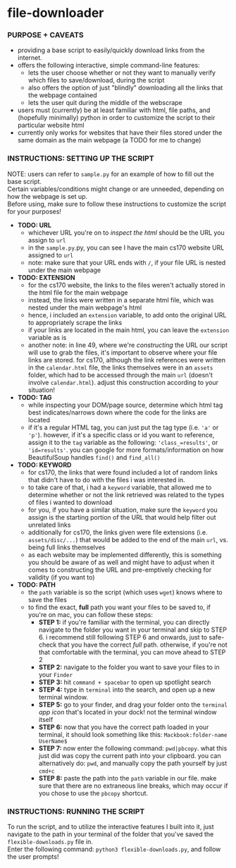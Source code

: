 # file-downloader

### PURPOSE + CAVEATS
<p><ul>
    <li> providing a base script to easily/quickly download links from the internet.</li>
    <li> offers the following interactive, simple command-line features:
      <ul>
        <li>lets the user choose whether or not they want to manually verify which files to save/download, during the script</li>
        <li>also offers the option of just "blindly" downloading all the links that the webpage contained</li>
        <li>lets the user quit during the middle of the webscrape</li>
      </ul>
    </li>
    <li> users must (currently) be at least familiar with html, file paths, and (hopefully minimally) python in order to
         customize the script to their particular website html</li>
    <li> currently only works for websites that have their files stored under the same domain as the main webpage (a TODO for me to 
         change)</li>
  </ul>
</p>
  
### INSTRUCTIONS: SETTING UP THE SCRIPT
<p> 
  NOTE: users can refer to <code>sample.py</code> for an example of how to fill out the base script. <br>
  Certain variables/conditions might change or are unneeded, depending on how the webpage is set up. <br>
  Before using, make sure to follow these instructions to customize the script for your purposes!
  <ul>
    <li> <b>TODO: URL</b>  
      <ul>
        <li>whichever URL you're on to <i>inspect the html</i> should be the URL you assign to <code>url</code></li>
        <li>in the <code>sample.py</code>.py, you can see I have the main cs170 website URL assigned to <code>url</code></li>
        <li>note: make sure that your URL ends with <code>/</code>, if your file URL is nested under the main webpage</li>
      </ul>
    </li>
    <li> <b>TODO: EXTENSION</b>
      <ul>
        <li>for the cs170 website, the links to the files weren't actually stored in the html file for the main webpage</li>
        <li>instead, the links were written in a separate html file, which was nested under the main webpage's html</li>
        <li>hence, i included an <code>extension</code> variable, to add onto the original URL to appropriately scrape the links</li>
        <li>if your links are located in the main html, you can leave the <code>extension</code> variable as is</li>
        <li>another note: in line 49, where we're <i>constructing</i> the URL our script will use to grab the files,
            it's important to observe where your file links are stored. for cs170, although the link references were 
            written in the <code>calendar.html</code> file, the links themselves were in an <code>assets</code> folder,
            which had to be accessed through the main <code>url</code> (doesn't involve <code>calendar.html</code>). 
            adjust this construction according to your situation!</li>
      </ul>
    </li>
    <li><b>TODO: TAG</b>
      <ul>
        <li>while inspecting your DOM/page source, determine which html tag best indicates/narrows down where the code
            for the links are located</li>
        <li>if it's a regular HTML tag, you can just put the tag type (i.e. <code>'a'</code> or <code>'p'</code>). 
             however, if it's a specific class or id you want to reference, assign it to the <code>tag</code> variable
             as the following: <code>'class_=results'</code>, or <code>'id=results'</code>. 
             you can google for more formats/information on how BeautifulSoup handles <code>find()</code> and <code>find_all()</code></li>
      </ul>
    </li>
    <li> <b>TODO: KEYWORD</b>
      <ul>
        <li>for cs170, the links that were found included a lot of random links that didn't have to do with the files
            i was interested in.</li>
        <li>to take care of that, i had a <code>keyword</code> variable, that allowed me to determine whether or not
          the link retrieved was related to the types of files i wanted to download</li>
        <li>for you, if you have a similar situation, make sure the <code>keyword</code> you assign is the starting portion of
          the URL that would help filter out unrelated links</li>
        <li>additionally for cs170, the links given were file extensions (i.e. <code>assets/disc/...</code>) that would
          be added to the end of the main <code>url</code>, vs. being full links themselves</li>
        <li>as each website may be implemented differently, this is something you should be aware of as well and might
          have to adjust when it comes to constructing the URL and pre-emptively checking for validity (if you want to)</li>
      </ul>
    </li>
    <li> <b>TODO: PATH</b>
      <ul>
        <li>the <code>path</code> variable is so the script (which uses <code>wget</code>) knows where to save the files</li>
        <li>to find the exact, <b>full</b> path you want your files to be saved to, if you're on mac, you can follow these steps:
          <ul>
            <li><b>STEP 1:</b> if you're familiar with the terminal, you can directly navigate to the folder you want in your terminal
                and skip to STEP 6. i recommend still following STEP 6 and onwards, just to safe-check that you have the correct
                <i>full</i> path.
                otherwise, if you're not that comfortable with the terminal, you can move ahead to STEP 2</li>
            <li><b>STEP 2:</b> navigate to the folder you want to save your files to in your <code>Finder</code></li>
            <li><b>STEP 3:</b> hit <code>command + spacebar</code> to open up spotlight search</li>
            <li><b>STEP 4:</b> type in <code>terminal</code> into the search, and open up a new terminal window.</li>
            <li><b>STEP 5:</b> go to your finder, and drag your folder onto the <code>terminal</code> <i>app icon</i> that's located in
                your dock! not the terminal window itself</li>
            <li><b>STEP 6:</b> now that you have the correct path loaded in your terminal, it should look something like this:
              <code>Mackbook:folder-name UserName$</code></li>
            <li><b>STEP 7:</b> now enter the following command: <code>pwd|pbcopy</code>. what this just did was copy the current path
                into your clipboard. you can alternatively do: <code>pwd</code>, and manually copy the path yourself by 
                just <code>cmd+c</code></li>
            <li><b>STEP 8:</b> paste the path into the <code>path</code> variable in our file. make sure that there are no extraneous
                line breaks, which may occur if you chose to use the <code>pbcopy</code> shortcut.</li>
          </ul>
        </li>
      </ul>
    </li>
  </ul>
</p>

### INSTRUCTIONS: RUNNING THE SCRIPT
To run the script, and to utilize the interactive features I built into it, just navigate to the path in your terminal of the folder
that you've saved the <code>flexible-downloads.py</code> file in. <br>
Enter the following command: <code>python3 flexible-downloads.py</code>, and follow the user prompts!

  
    
